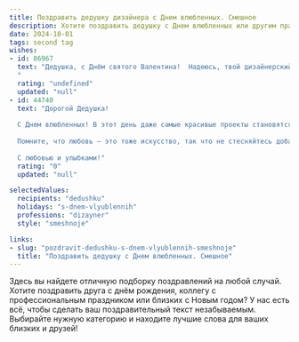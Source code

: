 ```yaml
---
title: Поздравить дедушку дизайнера с Днем влюбленных. Смешное
description: Хотите поздравить дедушку с Днем влюбленных или другим праздником? Наш ИИ создаст незабываемое поздравление, а вы обязательно выделитесь среди других.  
date: 2024-10-01
tags: second tag
wishes:
- id: 86967
  text: "Дедушка, с Днём святого Валентина!  Надеюсь, твой дизайнерский талант поможет тебе создать самый стильный и креативный романтический шедевр —  например,  валентинку, которая затмит по красоте все творения Пикассо... ну, почти! 😉  Пусть твоя любовь будет яркой, как палитра лучших красок, и долговечной, как качественный дизайн!
  "
  rating: "undefined"
  updated: "null"
- id: 44740
  text: "Дорогой Дедушка!
  
  С Днем влюбленных! В этот день даже самые красивые проекты становятся еще ярче, словно ваши дизайнерские идеи! Желаю, чтобы ваша жизнь была как идеально натянутая рамка для картины — всегда в окружении любви и гармонии. Пусть ваша палитра эмоций радует каждый день, а вдохновение не покидает, словно лучшие влюбленные, с которыми вам так весело на работе!
  
  Помните, что любовь — это тоже искусство, так что не стесняйтесь добавлять туда свои креативные штрихи!
  
  С любовью и улыбками!"
  rating: "0"
  updated: "null"

selectedValues:
  recipients: "dedushku"
  holidays: "s-dnem-vlyublennih"
  professions: "dizayner"
  style: "smeshnoje"

links:
- slug: "pozdravit-dedushku-s-dnem-vlyublennih-smeshnoje"
  title: "Поздравить дедушку с Днем влюбленных. Смешное"
---
```


Здесь вы найдете отличную подборку поздравлений на любой случай. 
Хотите поздравить друга с днём рождения, коллегу с профессиональным праздником или близких с Новым годом? У нас есть всё, чтобы сделать ваш поздравительный текст незабываемым. Выбирайте нужную категорию и находите лучшие слова для ваших близких и друзей!
